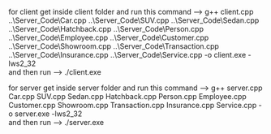 for client get inside client folder 
and run this command --> g++ client.cpp ..\Server_Code\Car.cpp ..\Server_Code\SUV.cpp ..\Server_Code\Sedan.cpp ..\Server_Code\Hatchback.cpp ..\Server_Code\Person.cpp ..\Server_Code\Employee.cpp ..\Server_Code\Customer.cpp ..\Server_Code\Showroom.cpp ..\Server_Code\Transaction.cpp ..\Server_Code\Insurance.cpp ..\Server_Code\Service.cpp -o client.exe -lws2_32      
and then run --> ./client.exe


for server get inside server folder 
and run this command -->  g++ server.cpp Car.cpp SUV.cpp Sedan.cpp Hatchback.cpp Person.cpp Employee.cpp Customer.cpp Showroom.cpp Transaction.cpp Insurance.cpp Service.cpp -o server.exe -lws2_32      
and then run --> ./server.exe


